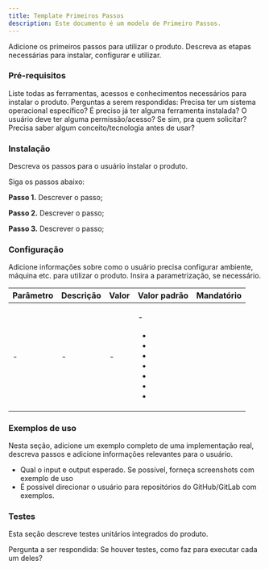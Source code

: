 ```yaml
---
title: Template Primeiros Passos 
description: Este documento é um modelo de Primeiro Passos.
---
```


Adicione os primeiros passos para utilizar o produto.
Descreva as etapas necessárias para instalar, configurar e utilizar.

### **Pré-requisitos**
Liste todas as ferramentas, acessos e conhecimentos necessários
para instalar o produto.
Perguntas a serem respondidas:
Precisa ter um sistema operacional específico?
É preciso já ter alguma ferramenta instalada?
O usuário deve ter alguma permissão/acesso? Se sim, pra quem solicitar?
Precisa saber algum conceito/tecnologia antes de usar?

### **Instalação**
Descreva os passos para o usuário instalar o produto.

Siga os passos abaixo:

**Passo 1.** Descrever o passo;

**Passo 2.** Descrever o passo;

**Passo 3.** Descrever o passo;

### **Configuração**
Adicione informações sobre como o usuário precisa configurar ambiente, máquina etc. para utilizar o produto. Insira a parametrização, se necessário.

<table>
  <thead>
    <tr>
      <th style="text-align:left"><b>Parâmetro</b>
      </th>
      <th style="text-align:left">Descrição</th>
      <th style="text-align:left"><b>Valor</b>
      </th>
      <th style="text-align:left"><b>Valor padrão</b>
      </th>
      <th style="text-align:left"><b>Mandatório</b>
      </th>
    </tr>
  </thead>
  <tbody>
    <tr>
      <td style="text-align:left">-</td>
      <td style="text-align:left">-</td>
      <td style="text-align:left">-</td>
      <td style="text-align:left">
        <p>-</p>
        <ul>
          <li></li>
          <li></li>
          <li></li>
          <li></li>
          <li></li>
          <li></li>
          <li></li>
        </ul>
      </td>
    </tr>
    <tr>
    </tr>
  </tbody>
</table>


### **Exemplos de uso**
Nesta seção, adicione um exemplo completo de uma implementação real, descreva passos e adicione informações relevantes para o usuário.

- Qual o input e output esperado. Se possível, forneça screenshots com exemplo de uso
- É possível direcionar o usuário para repositórios do GitHub/GitLab com exemplos.


### **Testes**
Esta seção descreve testes unitários integrados do produto.

Pergunta a ser respondida:
Se houver testes, como faz para executar cada um deles?